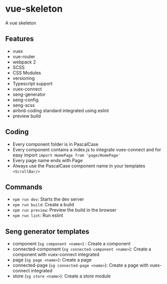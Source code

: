 # vue-skeleton
A vue skeleton

## Features

* vuex
* vue-router
* webpack 2 
* SCSS 
* CSS Modules
* versioning 
* Typescript support
* vuex-connect
* seng-generator
* seng-config
* seng-scss
* airbnb coding standard integrated using eslint
* preview build

## Coding

* Every component folder is in PascalCase
* Every component contains a index.js to integrate vuex-connect and for easy import ```import HomePage from 'page/HomePage'```
* Every page name ends with Page
* Always use the PascalCase component name in your templates ```<ScrollBar/>```

## Commands

* ```npm run dev```: Starts the dev server
* ```npm run build```: Create a build
* ```npm run preview```: Preview the build in the browser
* ```npm run lint```: Run eslint

## Seng generator templates

* component (```sg component <name>```) : Create a component 
* connected-component (```sg connected-component <name>```): Create a component with vuex-connect integrated 
* page (```sg page <name>```): Create a page
* connected-page (```sg connected-page <name>```): Create a page with vuex-connect integrated
* store (```sg store <name>```): Create a store module


